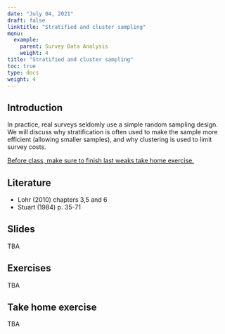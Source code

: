 ```yaml
---
date: "July 04, 2021"
draft: false
linktitle: "Stratified and cluster sampling"
menu:
  example:
    parent: Survey Data Analysis
    weight: 4
title: "Stratified and cluster sampling"
toc: true
type: docs
weight: 4
---
```


## Introduction

In practice, real surveys seldomly use a simple random sampling design. We will discuss why stratification is often used to make the sample more efficient (allowing smaller samples), and why clustering is used to limit survey costs.

<ins>Before class, make sure to finish last weaks take home exercise.</ins>

## Literature 

- Lohr (2010) chapters 3,5 and 6
- Stuart (1984) p. 35-71

## Slides

TBA

## Exercises

TBA

## Take home exercise

TBA
